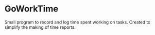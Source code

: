 # GoWorkTime
Small program to record and log time spent working on tasks. Created to simplify the making of time reports.
